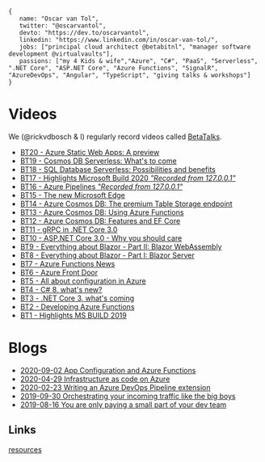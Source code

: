 ```
{
   name: "Oscar van Tol",
   twitter: "@oscarvantol",
   devto: "https://dev.to/oscarvantol",
   linkedin: "https://www.linkedin.com/in/oscar-van-tol/",
   jobs: ["principal cloud architect @betabitnl", "manager software development @virtualvaults"],
   passions: ["my 4 Kids & wife","Azure", "C#", "PaaS", "Serverless", ".NET Core", "ASP.NET Core", "Azure Functions", "SignalR", "AzureDevOps", "Angular", "TypeScript", "giving talks & workshops"]
}
```

# Videos
We (@rickvdbosch & I) regularly record videos called [BetaTalks](https://www.youtube.com/playlist?list=PLCLCtgDNNiJR_LDx6RT8X50VrKAH3_49B).
* [BT20 - Azure Static Web Apps: A preview](https://www.youtube.com/watch?v=t4kwjxmUSI4)
* [BT19 - Cosmos DB Serverless: What's to come](https://www.youtube.com/watch?v=w0MY_lC3XBM)
* [BT18 - SQL Database Serverless: Possibilities and benefits](https://www.youtube.com/watch?v=jz2dTJ7Nx0E)
* [BT17 - Highlights Microsoft Build 2020 *"Recorded from 127.0.0.1"*](https://www.youtube.com/watch?v=O2ddEFGKiFk)
* [BT16 - Azure Pipelines *"Recorded from 127.0.0.1"* ](https://www.youtube.com/watch?v=slGD2mqwbks)
* [BT15 - The new Microsoft Edge](https://www.youtube.com/watch?v=Ak4gilwGBCY)
* [BT14 - Azure Cosmos DB: The premium Table Storage endpoint](https://www.youtube.com/watch?v=_S83vDsbwKk)
* [BT13 - Azure Cosmos DB: Using Azure Functions](https://www.youtube.com/watch?v=yxZZ0vzHLhc)
* [BT12 - Azure Cosmos DB: Features and EF Core](https://www.youtube.com/watch?v=dAihkurRTDY)
* [BT11 - gRPC in .NET Core 3.0](https://www.youtube.com/watch?v=CC7LrklA0Nk)
* [BT10 - ASP.NET Core 3.0 - Why you should care](https://www.youtube.com/watch?v=egQfCWogPho)
* [BT9 - Everything about Blazor - Part II: Blazor WebAssembly](https://www.youtube.com/watch?v=Lh2Qb1oXQ1U)
* [BT8 - Everything about Blazor - Part I: Blazor Server](https://www.youtube.com/watch?v=eBxDQ45q_ak)
* [BT7 - Azure Functions News](https://www.youtube.com/watch?v=OWbuWLBJNk4)
* [BT6 - Azure Front Door](https://www.youtube.com/watch?v=dE002Gntj6Y)
* [BT5 - All about configuration in Azure](https://www.youtube.com/watch?v=MGncVTcgOpw)
* [BT4 - C# 8, what's new?](https://www.youtube.com/watch?v=Ib1OSKzevV8)
* [BT3 - .NET Core 3, what's coming](https://www.youtube.com/watch?v=aA-Rl6JlsEM) 
* [BT2 - Developing Azure Functions](https://www.youtube.com/watch?v=Q3cS7955Fwg)
* [BT1 - Highlights MS BUILD 2019](https://www.youtube.com/watch?v=PtLLxiPFi0Q)

# Blogs
- [2020-09-02 App Configuration and Azure Functions](blog-app-configuration-and-azure-functions.md)
- [2020-04-29 Infrastructure as code on Azure](blog-infrastructure-as-code.md)
- [2020-02-23 Writing an Azure DevOps Pipeline extension](blog-azure-piplines.md)
- [2019-09-30 Orchestrating your incoming traffic like the big boys](blog-azure-front-door-service)
- [2019-08-16 You are only paying a small part of your dev team](blog-payback-time)

## Links
[resources](resources)
